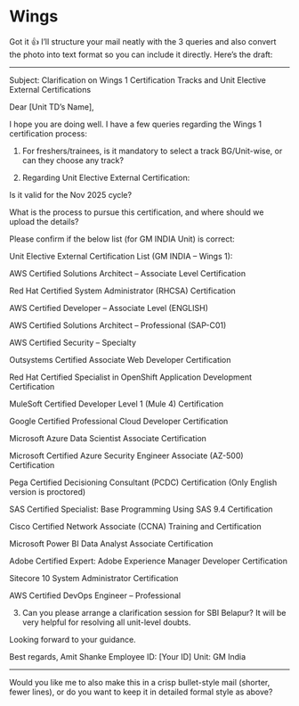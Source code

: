 # Wings

Got it 👍 I’ll structure your mail neatly with the 3 queries and also convert the photo into text format so you can include it directly. Here’s the draft:


---

Subject: Clarification on Wings 1 Certification Tracks and Unit Elective External Certifications

Dear [Unit TD’s Name],

I hope you are doing well. I have a few queries regarding the Wings 1 certification process:

1. For freshers/trainees, is it mandatory to select a track BG/Unit-wise, or can they choose any track?


2. Regarding Unit Elective External Certification:

Is it valid for the Nov 2025 cycle?

What is the process to pursue this certification, and where should we upload the details?

Please confirm if the below list (for GM INDIA Unit) is correct:


Unit Elective External Certification List (GM INDIA – Wings 1):

AWS Certified Solutions Architect – Associate Level Certification

Red Hat Certified System Administrator (RHCSA) Certification

AWS Certified Developer – Associate Level (ENGLISH)

AWS Certified Solutions Architect – Professional (SAP-C01)

AWS Certified Security – Specialty

Outsystems Certified Associate Web Developer Certification

Red Hat Certified Specialist in OpenShift Application Development Certification

MuleSoft Certified Developer Level 1 (Mule 4) Certification

Google Certified Professional Cloud Developer Certification

Microsoft Azure Data Scientist Associate Certification

Microsoft Certified Azure Security Engineer Associate (AZ-500) Certification

Pega Certified Decisioning Consultant (PCDC) Certification (Only English version is proctored)

SAS Certified Specialist: Base Programming Using SAS 9.4 Certification

Cisco Certified Network Associate (CCNA) Training and Certification

Microsoft Power BI Data Analyst Associate Certification

Adobe Certified Expert: Adobe Experience Manager Developer Certification

Sitecore 10 System Administrator Certification

AWS Certified DevOps Engineer – Professional



3. Can you please arrange a clarification session for SBI Belapur? It will be very helpful for resolving all unit-level doubts.



Looking forward to your guidance.

Best regards,
Amit Shanke
Employee ID: [Your ID]
Unit: GM India


---

Would you like me to also make this in a crisp bullet-style mail (shorter, fewer lines), or do you want to keep it in detailed formal style as above?

